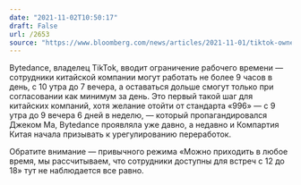 ```yaml
---
date: "2021-11-02T10:50:17"
draft: False
url: /2653
source: "https://www.bloomberg.com/news/articles/2021-11-01/tiktok-owner-limits-workday-to-nine-hours-in-blow-to-996-culture"
---
```


Bytedance, владелец TikTok, вводит ограничение рабочего времени — сотрудники китайской компании могут работать не более 9 часов в день, с 10 утра до 7 вечера, а оставаться дольше смогут только при согласовании как минимум за день. Это первый такой шаг для китайских компаний, хотя желание отойти от стандарта «996» — с 9 утра до 9 вечера 6 дней в неделю, — который пропагандировался Джеком Ма, Bytedance проявляла уже давно, а недавно и Компартия Китая начала призывать к урегулированию переработок.

Обратите внимание — привычного режима «Можно приходить в любое время, мы рассчитываем, что сотрудники доступны для встреч с 12 до 18» тут не наблюдается все равно.
